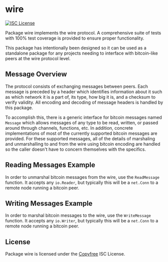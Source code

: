 wire
====

[![ISC License](http://img.shields.io/badge/license-ISC-blue.svg)](http://Copyfree.org)

Package wire implements the wire protocol. A comprehensive suite of tests
with 100% test coverage is provided to ensure proper functionality.

This package has intentionally been designed so it can be used as a standalone
package for any projects needing to interface with bitcoin-like peers at the
wire protocol level.

## Message Overview

The protocol consists of exchanging messages between peers. Each message is
preceded by a header which identifies information about it such as which 
network it is a part of, its type, how big it is, and a checksum to verify
validity. All encoding and decoding of message headers is handled by this
package.

To accomplish this, there is a generic interface for bitcoin messages named
`Message` which allows messages of any type to be read, written, or passed
around through channels, functions, etc. In addition, concrete implementations
of most of the currently supported bitcoin messages are provided. For these
supported messages, all of the details of marshaling and unmarshalling to and
from the wire using bitcoin encoding are handled so the caller doesn't have to
concern themselves with the specifics.

## Reading Messages Example

In order to unmarshal bitcoin messages from the wire, use the `ReadMessage`
function. It accepts any `io.Reader`, but typically this will be a `net.Conn`
to a remote node running a bitcoin peer.  

## Writing Messages Example

In order to marshal bitcoin messages to the wire, use the `WriteMessage`
function. It accepts any `io.Writer`, but typically this will be a `net.Conn`
to a remote node running a bitcoin peer. 

## License

Package wire is licensed under the [Copyfree](http://Copyfree.org) ISC
License.
